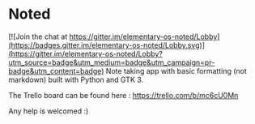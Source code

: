 # Noted

[![Join the chat at https://gitter.im/elementary-os-noted/Lobby](https://badges.gitter.im/elementary-os-noted/Lobby.svg)](https://gitter.im/elementary-os-noted/Lobby?utm_source=badge&utm_medium=badge&utm_campaign=pr-badge&utm_content=badge)
Note taking app with basic formatting (not markdown) built with Python and GTK 3.

The Trello board can be found here : https://trello.com/b/mc6cU0Mn

Any help is welcomed :)